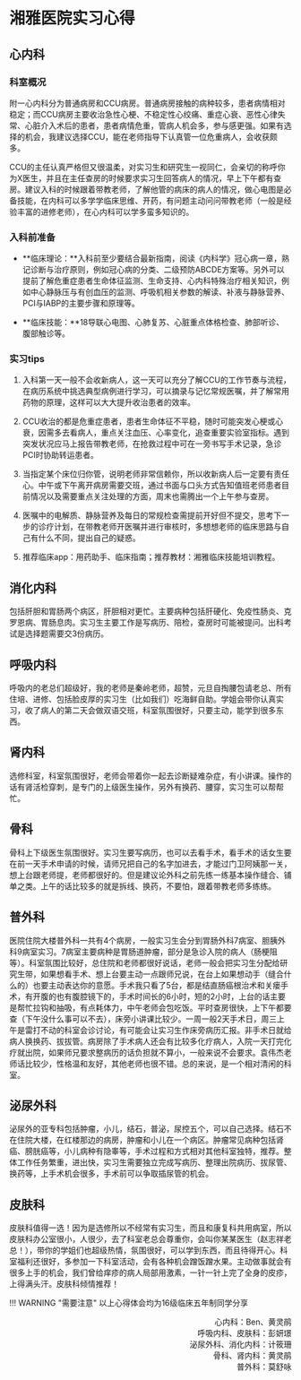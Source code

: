 # 湘雅医院实习心得

## 心内科
### 科室概况

附一心内科分为普通病房和CCU病房。普通病房接触的病种较多，患者病情相对稳定；而CCU病房主要收治急性心梗、不稳定性心绞痛、重症心衰、恶性心律失常、心脏介入术后的患者，患者病情危重，管病人机会多，参与感更强。如果有选择的机会，我建议选择CCU，能在老师指导下认真管一位危重病人，会收获颇多。

CCU的主任认真严格但又很温柔，对实习生和研究生一视同仁，会亲切的称呼你为X医生，并且在主任查房的时候要求实习生回答病人的情况，早上下午都有查房。建议入科的时候跟着带教老师，了解他管的病床的病人的情况，做心电图是必备技能，在内科可以多学学临床思维、开药，有问题主动问问带教老师（一般是经验丰富的进修老师），在心内科可以学多蛮多知识的。

### 入科前准备

+ **临床理论：**入科前至少要结合最新指南，阅读《内科学》冠心病一章，熟记诊断与治疗原则，例如冠心病的分类、二级预防ABCDE方案等。另外可以提前了解危重症患者生命体征监测、生命支持、心内科特殊治疗相关知识，例如中心静脉压与有创血压的监测、呼吸机相关参数的解读、补液与静脉营养、PCI与IABP的主要步骤和原理等。

+ **临床技能：**18导联心电图、心肺复苏、心脏重点体格检查、肺部听诊、腹部触诊等。

### 实习tips

1. 入科第一天一般不会收新病人，这一天可以充分了解CCU的工作节奏与流程，在病历系统中挑选典型病例进行学习，可以摘录与记忆常规医嘱，并了解常用药物的原理，这样可以大大提升收治患者的效率。

2. CCU收治的都是危重症患者，患者生命体征不平稳，随时可能突发心梗或心衰，因需多去看病人，重点关注血压、心率变化，追查重要实验室指标。遇到突发状况应马上报告带教老师，在抢救过程中可在一旁书写手术记录，急诊PCI时协助转运患者。

3. 当指定某个床位归你管，说明老师非常信赖你，所以收新病人后一定要有责任心。中午或下午离开病房需要交班，通过书面与口头方式告知值班老师患者目前情况以及需要重点关注处理的方面，周末也需腾出一个上午参与查房。

4. 医嘱中的电解质、静脉营养及每日的常规检查需提前开好但不提交，思考下一步的诊疗计划，在带教老师开医嘱并进行审核时，多想想老师的临床思路与自己有什么不同，提出自己的疑惑。

5. 推荐临床app：用药助手、临床指南；推荐教材：湘雅临床技能培训教程。

## 消化内科

包括肝胆和胃肠两个病区，肝胆相对更忙。主要病种包括肝硬化、免疫性肠炎、克罗恩病、胃肠息肉。实习生主要工作是写病历、陪检，查房时可能被提问。出科考试是选择题需要交3份病历。

## 呼吸内科

呼吸内的老总们超级好，我的老师是秦岭老师，超赞，元旦自掏腰包请老总、所有住培、进修、包括脸皮厚的实习生（比如我们）吃海鲜自助。学姐会带你认真实习，收了病人的第二天会做双语交班，科室氛围很好，只要主动，能学到很多东西。

## 肾内科

选修科室，科室氛围很好，老师会带着你一起去诊断疑难杂症，有小讲课。操作的话有肾活检穿刺，是专门的上级医生操作，另外有换药、腰穿，实习生可以帮帮忙。

## 骨科

骨科上下级医生氛围很好。实习生要写病历，也可以去看手术，看手术的话女生要在前一天手术申请的时候，请师兄把自己的名字加进去，才能过门卫阿姨那一关，想上台跟老师提，老师都很好的。但是建议论外科之前先练一练基本操作缝合、铺单之类。上午的话比较多的就是拆线、换药，不要怕，跟着带教老师多练练。

## 普外科

医院住院大楼普外科一共有4个病房，一般实习生会分到胃肠外科7病室、胆胰外科9病室实习。7病室主要病种是胃肠道肿瘤，部分是急诊入院的病人（肠梗阻等）。科室氛围比较好，总住院和老师都很好说话，老师一般会把实习生分配给研究生带，如果想看手术、想上台要主动一点跟师兄说，在台上如果想动手（缝合什么的）也要主动表达你的意愿。手术我只看了5台，都是结直肠癌根治术和关瘘手术，有开腹的也有腹腔镜下的，手术时间长的6小时，短的2小时，上台的话主要是帮忙拉钩和抽吸，有点耗体力，中午老师会包吃饭。平时查房很快，上下午都要查（下午没什么事可以不去），床旁小讲课比较少。一周一般2天手术日，周三上午是雷打不动的科室会诊讨论，有可能会让实习生作床旁病历汇报。非手术日就给病人换换药、拔拔管。病房除了手术病人还会有比较多化疗病人，入院一天打完化疗就出院，如果师兄要求整病历的话负担就不算小，一般来说不会要求。袁伟杰老师话比较少，性格温和友好，其他老师也很不错。总的来说，是一个相对清闲的科室。

## 泌尿外科

泌尿外的亚专科包括肿瘤，小儿，结石，普泌，尿控五个，可以自己选择。结石不在住院大楼，在红楼那边的病房，肿瘤和小儿在一个病区。肿瘤常见病种包括肾癌、膀胱癌等，小儿病种有隐睾等，手术过程和方式相对其他科室独特，推荐。整体工作任务繁重，进出快，实习生需要独立完成写病历、整理出院病历、拔尿管、换药等，上手术机会很多，手术前可以争取插尿管的机会。

## 皮肤科

皮肤科值得一选！因为是选修所以不经常有实习生，而且和康复科共用病室，所以皮肤科办公室很小，人很少，去了科室老总会尊重你，会叫你某某医生（赵志祥老总！），带你的学姐们也超级热情，氛围很好，可以学到东西，而且待得开心。科室福利还很好，多参加一下科室活动，会有各种机会蹭饭蹭水果。主动做事就会有很多上手的机会，我们曾给痒疹的病人局部用激素，一针一针上完了全身的皮疹，上得满头汗。皮肤科倾情推荐！

!!! WARNING "需要注意"
    以上心得体会均为16级临床五年制同学分享

<p align="right">心内科：Ben、黄灵鹃<br/>呼吸内科、皮肤科：彭妍璟<br/>泌尿外科、消化内科：计筱珊<br/>骨科、肾内科：黄灵鹃<br/>普外科：莫舒咏</p>